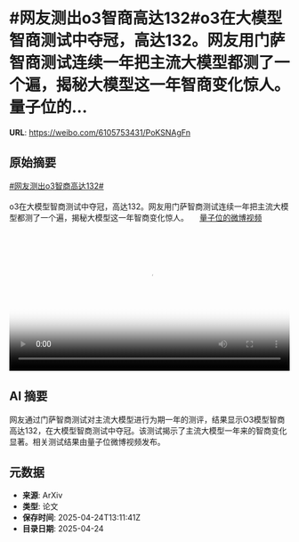 # #网友测出o3智商高达132#o3在大模型智商测试中夺冠，高达132。网友用门萨智商测试连续一年把主流大模型都测了一个遍，揭秘大模型这一年智商变化惊人。 量子位的...

**URL**: https://weibo.com/6105753431/PoKSNAgFn

## 原始摘要

<a href="https://m.weibo.cn/search?containerid=231522type%3D1%26t%3D10%26q%3D%23%E7%BD%91%E5%8F%8B%E6%B5%8B%E5%87%BAo3%E6%99%BA%E5%95%86%E9%AB%98%E8%BE%BE132%23&amp;extparam=%23%E7%BD%91%E5%8F%8B%E6%B5%8B%E5%87%BAo3%E6%99%BA%E5%95%86%E9%AB%98%E8%BE%BE132%23" data-hide=""><span class="surl-text">#网友测出o3智商高达132#</span></a><br><br>o3在大模型智商测试中夺冠，高达132。网友用门萨智商测试连续一年把主流大模型都测了一个遍，揭秘大模型这一年智商变化惊人。 <a href="https://video.weibo.com/show?fid=1034:5158999960780830" data-hide=""><span class="url-icon"><img style="width: 1rem;height: 1rem" src="https://h5.sinaimg.cn/upload/2015/09/25/3/timeline_card_small_video_default.png" referrerpolicy="no-referrer"></span><span class="surl-text">量子位的微博视频</span></a> <br clear="both"><div style="clear: both"></div><video controls="controls" poster="https://tvax2.sinaimg.cn/orj480/006Fd7o3ly1i0s048yxsej30u01hcmzw.jpg" style="width: 100%"><source src="https://f.video.weibocdn.com/o0/0uApTeTclx08nIZOpCHK01041200hys30E010.mp4?label=mp4_720p&amp;template=720x1280.24.0&amp;ori=0&amp;ps=1CwnkDw1GXwCQx&amp;Expires=1745503832&amp;ssig=mZxq5gLLM%2B&amp;KID=unistore,video"><source src="https://f.video.weibocdn.com/o0/FC2VKqVMlx08nIZOyVug010412009Qza0E010.mp4?label=mp4_hd&amp;template=540x960.24.0&amp;ori=0&amp;ps=1CwnkDw1GXwCQx&amp;Expires=1745503832&amp;ssig=P28G7rec97&amp;KID=unistore,video"><source src="https://f.video.weibocdn.com/o0/Ghk562eElx08nIZOaLI4010412004QU40E010.mp4?label=mp4_ld&amp;template=360x640.24.0&amp;ori=0&amp;ps=1CwnkDw1GXwCQx&amp;Expires=1745503832&amp;ssig=PJS9qyu0Gq&amp;KID=unistore,video"><p>视频无法显示，请前往<a href="https://video.weibo.com/show?fid=1034%3A5158999960780830" target="_blank" rel="noopener noreferrer">微博视频</a>观看。</p></video>

## AI 摘要

网友通过门萨智商测试对主流大模型进行为期一年的测评，结果显示O3模型智商高达132，在大模型智商测试中夺冠。该测试揭示了主流大模型一年来的智商变化显著。相关测试结果由量子位微博视频发布。

## 元数据

- **来源**: ArXiv
- **类型**: 论文
- **保存时间**: 2025-04-24T13:11:41Z
- **目录日期**: 2025-04-24

